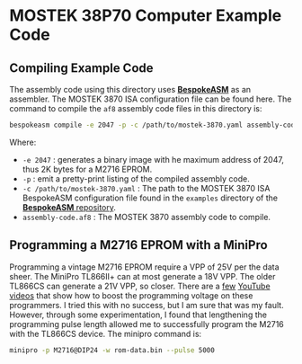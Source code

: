 # MOSTEK 38P70 Computer Example Code
## Compiling Example Code
The assembly code using this directory uses **[BespokeASM](https://github.com/michaelkamprath/bespokeasm)** as an assembler. The MOSTEK 3870 ISA configuration file can be found here. The command to compile the `af8` assembly code files in this directory is:

```sh
bespokeasm compile -e 2047 -p -c /path/to/mostek-3870.yaml assembly-code.af8
```

Where:

* `-e 2047` : generates a binary image with he maximum address of 2047, thus 2K bytes for a M2716 EPROM.
* `-p` : emit a pretty-print listing of the compiled assembly code.
* `-c /path/to/mostek-3870.yaml` : The path to the MOSTEK 3870 ISA BespokeASM configuration file found in the `examples` directory of the [**BespokeASM** repository](https://github.com/michaelkamprath/bespokeasm).
* `assembly-code.af8` : The MOSTEK 3870 assembly code to compile.

## Programming a M2716 EPROM with a MiniPro

Programming a vintage M2716 EPROM require a VPP of 25V per the data sheer. The MiniPro TL866II+ can at most generate a 18V VPP. The older TL866CS can generate a 21V VPP, so closer. There are a [few](https://youtu.be/IpQ3w7sMOYo) [YouTube](https://youtu.be/jrlxXsmqr-c) [videos](https://youtu.be/VwxCpSt-3RQ) that show how to boost the programming voltage on these programmers. I tried this with no success, but I am sure that was my fault. However, through some experimentation, I found that lengthening the programming pulse length allowed me to successfully program the M2716 with the TL866CS device. The minipro command is:

```sh
minipro -p M2716@DIP24 -w rom-data.bin --pulse 5000
```